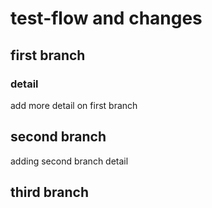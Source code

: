 # test-flow and changes

## first branch

### detail
add more detail on first branch

## second branch
adding second branch detail

## third branch
